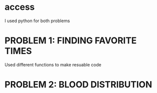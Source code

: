 # access

I used python for both problems

# PROBLEM 1: FINDING FAVORITE TIMES
Used different functions to make resuable code

# PROBLEM 2: BLOOD DISTRIBUTION
